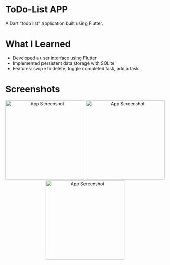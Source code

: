 
# ToDo-List APP

A Dart "todo list" application built using Flutter.

# What I Learned

* Developed a user interface using Flutter
* Implemented persistent data storage with SQLite
* Features: swipe to delete, toggle completed task, add a task

# Screenshots

<p align="center">
  <img src="https://user-images.githubusercontent.com/42845411/84575926-f409f800-ad7e-11ea-9cfa-27802e39623a.gif" alt="App Screenshot"  width="250"> <img src="https://user-images.githubusercontent.com/42845411/84576089-0df80a80-ad80-11ea-97ab-16c12e37b8a5.gif" alt="App Screenshot" width="250">   <img src="https://user-images.githubusercontent.com/42845411/84576169-a7272100-ad80-11ea-8d1c-371719768210.gif" alt="App Screenshot" width="250"> 
</p>